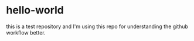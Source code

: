 # hello-world
this is a test repository
and I'm using this repo for understanding the github workflow better.
